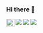 ### Hi there 👋

<a href="https://www.facebook.com/ehdecosmicat">
  <img align="left" alt="fb_logo" width="22px" src="https://cdn1.iconfinder.com/data/icons/social-media-2285/512/Colored_Facebook3_svg-512.png" />
</a>


<img src="https://github-readme-stats.vercel.app/api?username=jbarry302&show_icons=true"/>
<img src="https://github-readme-stats.vercel.app/api/top-langs?username=jbarry302&layout=compact"/>
<img src="https://github-readme-stats.vercel.app/api?username=jbarry302&show_icons=true&theme=dark"/>
